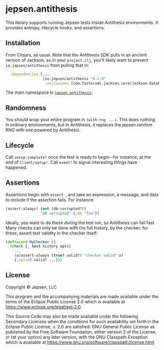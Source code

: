# jepsen.antithesis

This library supports running Jepsen tests inside Antithesis environments. It
provides entropy, lifecycle hooks, and assertions.

## Installation

From Clojars, as usual. Note that the Antithesis SDK pulls in an ancient
version of Jackson, so in your `project.clj`, you'll likely want to prevent
`io.jepsen/antithesis` from pulling that in:

```clj
  :dependencies [...
                 [io.jepsen/antithesis "0.1.0"
                  :exclusions [com.fasterxml.jackson.core/jackson-databind]]
```

The main namespace is [`jepsen.antithesis`](src/jepsen/antithesis.clj).

## Randomness

You should wrap your entire program in `(with-rng ...)`. This does nothing in
ordinary environments, but in Antithesis, it replaces the jepsen.random RNG
with one powered by Antithesis.

## Lifecycle

Call `setup-complete!` once the test is ready to begin--for instance, at the
end of `Client/setup!`. Call `event!` to signal interesting things have
happened.

## Assertions

Assertions begin with `assert-`, and take an expression, a message, and data
to include if the assertion fails. For instance:

```clj
(assert-always! (not (db-corrupted?))
                "DB corrupted" {:db "foo"})
```

Ideally, you want to do these *during* the test run, so Antithesis can fail
fast. Many checks can only be done with the full history, by the checker; for
these, assert test validity in the checker itself:

```clj
(defrecord MyChecker []
  (check [_ test history opts]
    ...
    (a/assert-always (true? valid?) "checker valid" a)
    {:valid? valid? ...}))
```

## License

Copyright © Jepsen, LLC

This program and the accompanying materials are made available under the
terms of the Eclipse Public License 2.0 which is available at
https://www.eclipse.org/legal/epl-2.0.

This Source Code may also be made available under the following Secondary
Licenses when the conditions for such availability set forth in the Eclipse
Public License, v. 2.0 are satisfied: GNU General Public License as published by
the Free Software Foundation, either version 2 of the License, or (at your
option) any later version, with the GNU Classpath Exception which is available
at https://www.gnu.org/software/classpath/license.html.
